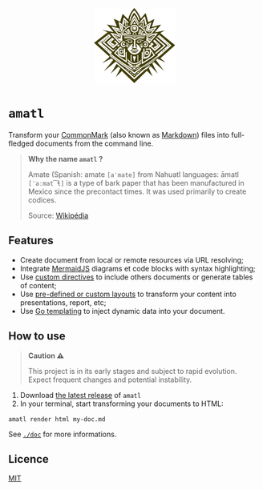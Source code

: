 <p align="center">
  <img src="./misc/resources/logo.svg" style="height:150px" />
</p>

# `amatl`

Transform your [CommonMark](https://commonmark.org/) (also known as [Markdown](https://fr.wikipedia.org/wiki/Markdown)) files into full-fledged documents from the command line.


> **Why the name `amatl` ?**
>
> Amate (Spanish: amate `[aˈmate]` from Nahuatl languages: āmatl `[ˈaːmat͡ɬ]` is a type of bark paper that has been manufactured in Mexico since the precontact times. It was used primarily to create codices.
> 
> Source: [Wikipédia](https://en.wikipedia.org/wiki/Amate)

## Features

- Create document from local or remote resources via URL resolving;
- Integrate [MermaidJS](https://mermaid.js.org/) diagrams et code blocks with syntax highlighting;
- Use [custom directives](./doc/directives/README.md) to include others documents or generate tables of content;
- Use [pre-defined or custom layouts](./doc/layouts/README.md) to transform your content into presentations, report, etc;
- Use [Go templating](./doc/templating/README.md) to inject dynamic data into your document.

## How to use

> **Caution ⚠**
>
> This project is in its early stages and subject to rapid evolution. Expect frequent changes and potential instability.

1. Download [the latest release](https://github.com/Bornholm/amatl/releases/latest) of `amatl`
2. In your terminal, start transforming your documents to HTML:

  ```shell
  amatl render html my-doc.md
  ```

See [`./doc`](./doc/README.md) for more informations.

## Licence

[MIT](./LICENCE)